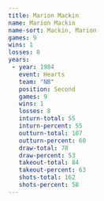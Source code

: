 ```yaml
---
title: Marion Mackin
name: Marion Mackin
name-sort: Mackin, Marion
games: 9
wins: 1
losses: 8
years:
 - year: 1984
   event: Hearts
   team: "NB"
   position: Second
   games: 9
   wins: 1
   losses: 8
   inturn-total: 55
   inturn-percent: 55
   outturn-total: 107
   outturn-percent: 60
   draw-total: 78
   draw-percent: 53
   takeout-total: 84
   takeout-percent: 63
   shots-total: 162
   shots-percent: 58
---
```

